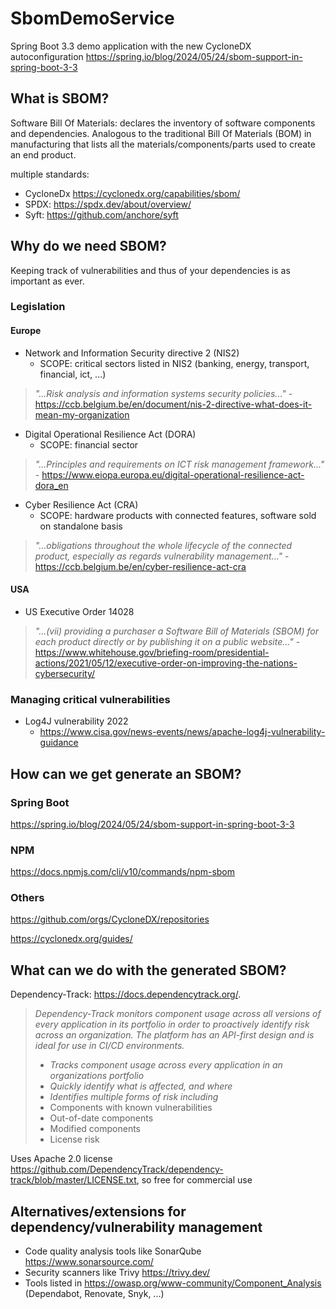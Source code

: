 # SbomDemoService

Spring Boot 3.3 demo application with the new CycloneDX autoconfiguration
https://spring.io/blog/2024/05/24/sbom-support-in-spring-boot-3-3

## What is SBOM?
Software Bill Of Materials: declares the inventory of software components and dependencies. Analogous to the traditional Bill Of Materials (BOM) in manufacturing that lists all the materials/components/parts used to create an end product.

multiple standards:
- CycloneDx https://cyclonedx.org/capabilities/sbom/
- SPDX: https://spdx.dev/about/overview/
- Syft: https://github.com/anchore/syft

## Why do we need SBOM?
Keeping track of vulnerabilities and thus of your dependencies is as important as ever.

### Legislation

#### Europe
- Network and Information Security directive 2 (NIS2)
  - SCOPE:  critical sectors listed in NIS2 (banking, energy, transport, financial, ict, ...)
> *"...Risk analysis and information systems security policies..."* - https://ccb.belgium.be/en/document/nis-2-directive-what-does-it-mean-my-organization
- Digital Operational Resilience Act (DORA)
  - SCOPE: financial sector
> *"...Principles and requirements on ICT risk management framework..."* - https://www.eiopa.europa.eu/digital-operational-resilience-act-dora_en
- Cyber Resilience Act (CRA) 
  - SCOPE: hardware products with connected features, software sold on standalone basis
> *"...obligations throughout the whole lifecycle of the connected product, especially as regards vulnerability management..."* - https://ccb.belgium.be/en/cyber-resilience-act-cra

#### USA
- US Executive Order 14028
> *"...(vii)   providing a purchaser a Software Bill of Materials (SBOM) for each product directly or by publishing it on a public website..."* - https://www.whitehouse.gov/briefing-room/presidential-actions/2021/05/12/executive-order-on-improving-the-nations-cybersecurity/

### Managing critical vulnerabilities
- Log4J vulnerability 2022 
  - https://www.cisa.gov/news-events/news/apache-log4j-vulnerability-guidance

## How can we get generate an SBOM?
### Spring Boot
https://spring.io/blog/2024/05/24/sbom-support-in-spring-boot-3-3
### NPM
https://docs.npmjs.com/cli/v10/commands/npm-sbom
### Others
https://github.com/orgs/CycloneDX/repositories

https://cyclonedx.org/guides/

## What can we do with the generated SBOM?

Dependency-Track: https://docs.dependencytrack.org/.

> *Dependency-Track monitors component usage across all versions of every application in its portfolio in order to proactively identify risk across an organization. The platform has an API-first design and is ideal for use in CI/CD environments.*
> - *Tracks component usage across every application in an organizations portfolio*
> - *Quickly identify what is affected, and where*
> - *Identifies multiple forms of risk including*
>  - Components with known vulnerabilities
>  - Out-of-date components
>  - Modified components
>  - License risk

Uses Apache 2.0 license https://github.com/DependencyTrack/dependency-track/blob/master/LICENSE.txt, so free for commercial use


## Alternatives/extensions for dependency/vulnerability management
- Code quality analysis tools like SonarQube https://www.sonarsource.com/
- Security scanners like Trivy https://trivy.dev/
- Tools listed in https://owasp.org/www-community/Component_Analysis (Dependabot, Renovate, Snyk, ...)
   